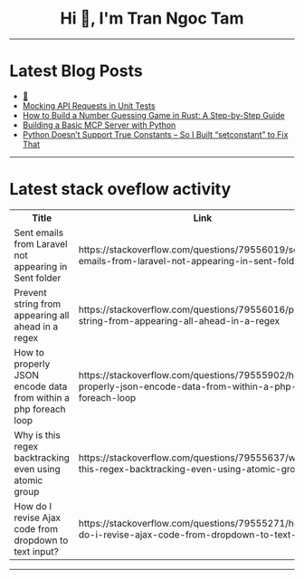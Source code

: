 <h1 align="center">Hi 👋, I'm Tran Ngoc Tam</h1>

---

# Latest Blog Posts 
<!-- BLOG-POST-LIST:START -->
- [🚀](https://dev.to/akhilesh_verma_4dd53b7054/-1edj)
- [Mocking API Requests in Unit Tests](https://dev.to/jszutkowski/mocking-api-requests-in-unit-tests-4j6o)
- [How to Build a Number Guessing Game in Rust: A Step-by-Step Guide](https://dev.to/stellaacharoiro/how-to-build-a-number-guessing-game-in-rust-a-step-by-step-guide-2ca6)
- [Building a Basic MCP Server with Python](https://dev.to/alexmercedcoder/building-a-basic-mcp-server-with-python-5ci7)
- [Python Doesn’t Support True Constants – So I Built “setconstant” to Fix That](https://dev.to/anuraj_r/python-doesnt-support-true-constants-so-i-built-setconstant-to-fix-that-3a26)
<!-- BLOG-POST-LIST:END -->

---

# Latest stack oveflow activity
<table>
  <tr><th>Title</th><th>Link</th></tr>
  <!-- STACKOVERFLOW:START --><tr><td>Sent emails from Laravel not appearing in Sent folder</td><td>https://stackoverflow.com/questions/79556019/sent-emails-from-laravel-not-appearing-in-sent-folder</td></tr><tr><td>Prevent string from appearing all ahead in a regex</td><td>https://stackoverflow.com/questions/79556016/prevent-string-from-appearing-all-ahead-in-a-regex</td></tr><tr><td>How to properly JSON encode data from within a php foreach loop</td><td>https://stackoverflow.com/questions/79555902/how-to-properly-json-encode-data-from-within-a-php-foreach-loop</td></tr><tr><td>Why is this regex backtracking even using atomic group</td><td>https://stackoverflow.com/questions/79555637/why-is-this-regex-backtracking-even-using-atomic-group</td></tr><tr><td>How do I revise Ajax code from dropdown to text input?</td><td>https://stackoverflow.com/questions/79555271/how-do-i-revise-ajax-code-from-dropdown-to-text-input</td></tr><!-- STACKOVERFLOW:END -->
</table>

---


